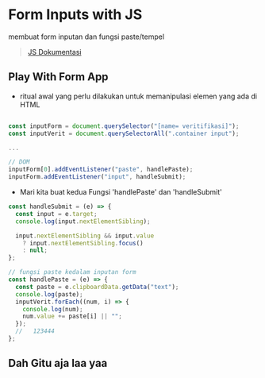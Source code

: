 # Form Inputs with JS

membuat form inputan dan fungsi paste/tempel

> [JS Dokumentasi](https://developer.mozilla.org/en-US/docs/Web/JavaScript/Reference)

## Play With Form App

- ritual awal yang perlu dilakukan untuk memanipulasi elemen yang ada di HTML

```javascript

const inputForm = document.querySelector("[name= veritifikasi]");
const inputVerit = document.querySelectorAll(".container input");

...

// DOM
inputForm[0].addEventListener("paste", handlePaste);
inputForm.addEventListener("input", handleSubmit);
```

- Mari kita buat kedua Fungsi 'handlePaste' dan 'handleSubmit'

```javascript
const handleSubmit = (e) => {
  const input = e.target;
  console.log(input.nextElementSibling);

  input.nextElementSibling && input.value
    ? input.nextElementSibling.focus()
    : null;
};

// fungsi paste kedalam inputan form
const handlePaste = (e) => {
  const paste = e.clipboardData.getData("text");
  console.log(paste);
  inputVerit.forEach((num, i) => {
    console.log(num);
    num.value += paste[i] || "";
  });
  //   123444
};
```

<h2>Dah Gitu aja laa yaa </h2>
